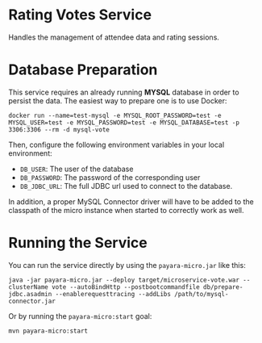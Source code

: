 # Rating Votes Service

Handles the management of attendee data and rating sessions.

# Database Preparation

This service requires an already running **MYSQL** database in order to persist the data. The easiest way to prepare one is to use Docker:

    docker run --name=test-mysql -e MYSQL_ROOT_PASSWORD=test -e MYSQL_USER=test -e MYSQL_PASSWORD=test -e MYSQL_DATABASE=test -p 3306:3306 --rm -d mysql-vote

Then, configure the following environment variables in your local environment:

* `DB_USER`: The user of the database
* `DB_PASSWORD`: The password of the corresponding user
* `DB_JDBC_URL`: The full JDBC url used to connect to the database.

In addition, a proper MySQL Connector driver will have to be added to the classpath of the micro instance when started to correctly work as well.

# Running the Service

You can run the service directly by using the `payara-micro.jar` like this:

	java -jar payara-micro.jar --deploy target/microservice-vote.war --clusterName vote --autoBindHttp --postbootcommandfile db/prepare-jdbc.asadmin --enablerequesttracing --addLibs /path/to/mysql-connector.jar

Or by running the `payara-micro:start` goal:

	mvn payara-micro:start
